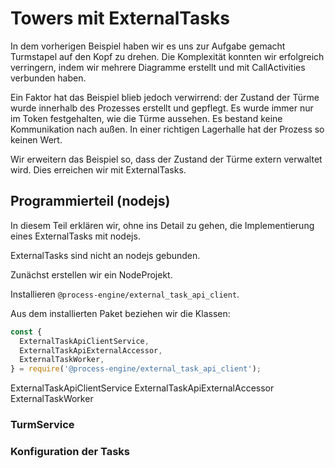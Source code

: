 # Towers mit ExternalTasks

In dem vorherigen Beispiel haben wir es uns zur Aufgabe gemacht
Turmstapel auf den Kopf zu drehen. Die Komplexität konnten wir
erfolgreich verringern, indem wir mehrere Diagramme erstellt und mit
CallActivities verbunden haben.

Ein Faktor hat das Beispiel blieb jedoch verwirrend: der Zustand der
Türme wurde innerhalb des Prozesses erstellt und gepflegt. Es wurde
immer nur im Token festgehalten, wie die Türme aussehen. Es bestand
keine Kommunikation nach außen. In einer richtigen Lagerhalle hat der
Prozess so keinen Wert.

Wir erweitern das Beispiel so, dass der Zustand der Türme extern
verwaltet wird. Dies erreichen wir mit ExternalTasks.

## Programmierteil (nodejs)

In diesem Teil erklären wir, ohne ins Detail zu gehen,
die Implementierung eines ExternalTasks mit nodejs.

ExternalTasks sind nicht an nodejs gebunden.

Zunächst erstellen wir ein NodeProjekt.

Installieren `@process-engine/external_task_api_client`.

Aus dem installierten Paket beziehen wir die Klassen:

```js
const {
  ExternalTaskApiClientService,
  ExternalTaskApiExternalAccessor,
  ExternalTaskWorker,
} = require('@process-engine/external_task_api_client');
```


ExternalTaskApiClientService
ExternalTaskApiExternalAccessor
ExternalTaskWorker

### TurmService


### Konfiguration der Tasks
